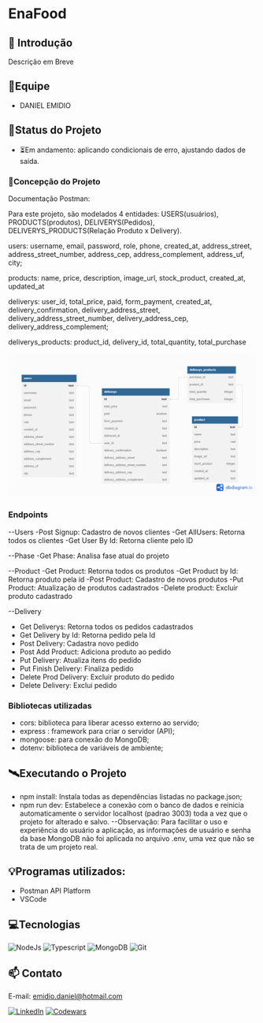 # EnaFood

## 📖 Introdução

Descrição em Breve

## 👥Equipe
- DANIEL EMIDIO

## 🧭Status do Projeto
- ⏳Em andamento: aplicando condicionais de erro, ajustando dados de saída.

### 📄Concepção do Projeto
Documentação Postman: 

Para este projeto, são modelados 4 entidades: USERS(usuários), PRODUCTS(produtos), DELIVERYS(Pedidos), DELIVERYS_PRODUCTS(Relação Produto x Delivery).

users: username, email, password, role, phone, created_at, address_street, address_street_number, address_cep, address_complement, address_uf, city;

products: name, price, description, image_url, stock_product, created_at, updated_at

deliverys: user_id, total_price, paid, form_payment, created_at, delivery_confirmation, delivery_address_street, delivery_address_street_number, delivery_address_cep,  delivery_address_complement;

deliverys_products: product_id, delivery_id, total_quantity, total_purchase 

![Preview](./assets/diagram.png)

### Endpoints
--Users
-Post Signup: Cadastro de novos clientes
-Get AllUsers: Retorna todos os clientes
-Get User By Id: Retorna cliente pelo ID

--Phase
-Get Phase: Analisa fase atual do projeto

--Product
-Get Product: Retorna todos os produtos
-Get Product by Id: Retorna produto pela id
-Post Product:  Cadastro de novos produtos
-Put Product: Atualização de produtos cadastrados
-Delete product: Excluir produto cadastrado

--Delivery
- Get Deliverys: Retorna todos os pedidos cadastrados
- Get Delivery by Id: Retorna pedido pela Id
- Post Delivery: Cadastra novo pedido
- Post Add Product: Adiciona produto ao pedido
- Put Delivery: Atualiza itens do pedido
- Put Finish Delivery: Finaliza pedido
- Delete Prod Delivery: Excluir produto do pedido
- Delete Delivery: Exclui pedido

### Bibliotecas utilizadas
- cors: biblioteca para liberar acesso externo ao servido;
- express : framework para criar o servidor (API);
- mongoose: para conexão do MongoDB;
- dotenv: biblioteca de variáveis de ambiente;

## 🛰Executando o Projeto
- npm install: Instala todas as dependências listadas no package.json;
- npm run dev: Estabelece a conexão com o banco de dados e reinicia automaticamente o servidor localhost (padrao 3003) toda a vez que o projeto for alterado e salvo.
--Observação: Para facilitar o uso e experiência do usuário a aplicação, as informações de usuário e senha da base MongoDB não foi aplicada no arquivo .env, uma vez que não se trata de um projeto real.

## 💡Programas utilizados:
- Postman API Platform
- VSCode

## 💻Tecnologias 

![NodeJs](https://img.shields.io/badge/Node.js-43853D?style=for-the-badge&logo=node.js&logoColor=white)
![Typescript](https://img.shields.io/badge/TypeScript-007ACC?style=for-the-badge&logo=typescript&logoColor=white)
![MongoDB](https://img.shields.io/badge/MongoDB-4EA94B?style=for-the-badge&logo=mongodb&logoColor=white)
![Git](https://img.shields.io/badge/GIT-E44C30?style=for-the-badge&logo=git&logoColor=white)

## 📫 Contato

E-mail: emidio.daniel@hotmail.com

[![LinkedIn](https://img.shields.io/badge/LinkedIn-0077B5?style=for-the-badge&logo=linkedin&logoColor=white)](https://www.linkedin.com/in/danielemidio1988/)
[![Codewars](https://img.shields.io/badge/Codewars-B1361E?style=for-the-badge&logo=Codewars&logoColor=white)](https://www.codewars.com/users/DanielEmidio1988)